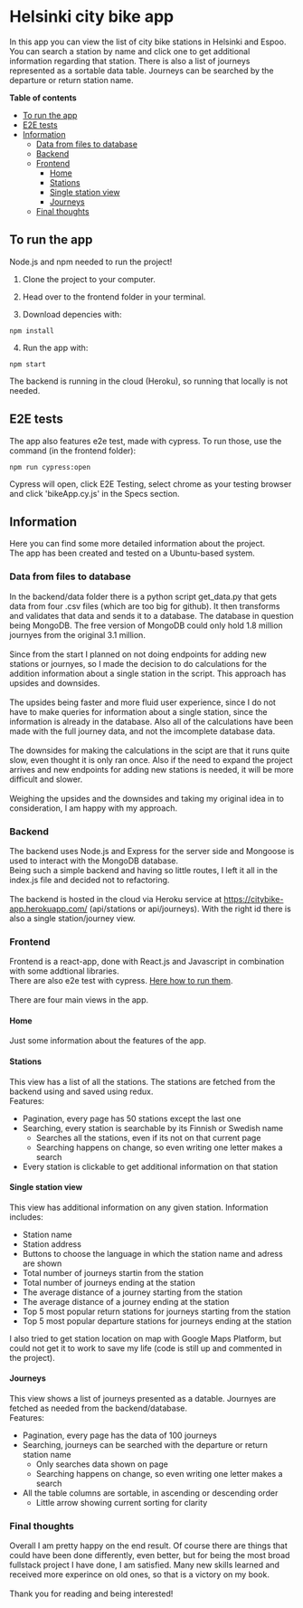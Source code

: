 # Helsinki city bike app

In this app you can view the list of city bike stations in Helsinki and Espoo.
You can search a station by name and click one to get additional information regarding that station.
There is also a list of journeys represented as a sortable data table. Journeys can be searched by the departure or return station name.

**Table of contents**
- [To run the app](#to-run-the-app)
- [E2E tests](#e2e-tests)
- [Information](#information)
  - [Data from files to database](#data-from-files-to-database)
  - [Backend](#backend)
  - [Frontend](#frontend)
    - [Home](#home)
    - [Stations](#stations)
    - [Single station view](#single-station-view)
    - [Journeys](#journeys)
  - [Final thoughts](#final-thoughts)

## To run the app

Node.js and npm needed to run the project!

1. Clone the project to your computer.

2. Head over to the frontend folder in your terminal.

3. Download depencies with:

```
npm install
```

4. Run the app with:

```
npm start
```

The backend is running in the cloud (Heroku), so running that locally is not needed.

## E2E tests

The app also features e2e test, made with cypress.
To run those, use the command (in the frontend folder):

```
npm run cypress:open
```

Cypress will open, click E2E Testing, select chrome as your testing browser and click 'bikeApp.cy.js' in the Specs section.

## Information

Here you can find some more detailed information about the project.
<br>
The app has been created and tested on a Ubuntu-based system.

### Data from files to database

In the backend/data folder there is a python script get_data.py that gets data from four .csv files (which are too big for github). It then transforms and validates that data and sends it to a database.
The database in question being MongoDB. The free version of MongoDB could only hold 1.8 million journyes from the original 3.1 million.
<br>
<br>
Since from the start I planned on not doing endpoints for adding new stations or journyes, so I made the decision to do calculations for the addition information about a single station in the script. This approach has upsides and downsides.
<br>
<br>
The upsides being faster and more fluid user experience, since I do not have to make queries for information about a single station, since the information is already in the database. Also all of the calculations have been made with the full journey data, and not the imcomplete database data.
<br>
<br>
The downsides for making the calculations in the scipt are that it runs quite slow, even thought it is only ran once. Also if the need to expand the project arrives and new endpoints for adding new stations is needed, it will be more difficult and slower.
<br>
<br>
Weighing the upsides and the downsides and taking my original idea in to consideration, I am happy with my approach.

### Backend

The backend uses Node.js and Express for the server side and Mongoose is used to interact with the MongoDB database.
<br>
Being such a simple backend and having so little routes, I left it all in the index.js file and decided not to refactoring.
<br>
<br>
The backend is hosted in the cloud via Heroku service at https://citybike-app.herokuapp.com/ (api/stations or api/journeys). With the right id there is also a single station/journey view.

### Frontend

Frontend is a react-app, done with React.js and Javascript in combination with some addtional libraries.
<br>
There are also e2e test with cypress. [Here how to run them](#e2e-tests).
<br>
<br>
There are four main views in the app.

#### Home

Just some information about the features of the app.

#### Stations

This view has a list of all the stations. The stations are fetched from the backend using and saved using redux.
<br>
Features:

- Pagination, every page has 50 stations except the last one
- Searching, every station is searchable by its Finnish or Swedish name
  - Searches all the stations, even if its not on that current page
  - Searching happens on change, so even writing one letter makes a search
- Every station is clickable to get additional information on that station

#### Single station view

This view has additional information on any given station. Information includes:

- Station name
- Station address
- Buttons to choose the language in which the station name and adress are shown
- Total number of journeys startin from the station
- Total number of journeys ending at the station
- The average distance of a journey starting from the station
- The average distance of a journey ending at the station
- Top 5 most popular return stations for journeys starting from the station
- Top 5 most popular departure stations for journeys ending at the station

I also tried to get station location on map with Google Maps Platform, but could not get it to work to save my life (code is still up and commented in the project).

#### Journeys

This view shows a list of journeys presented as a datable. Journyes are fetched as needed from the backend/database.
<br>
Features:

- Pagination, every page has the data of 100 journeys
- Searching, journeys can be searched with the departure or return station name
  - Only searches data shown on page
  - Searching happens on change, so even writing one letter makes a search
- All the table columns are sortable, in ascending or descending order
  - Little arrow showing current sorting for clarity

### Final thoughts

Overall I am pretty happy on the end result. Of course there are things that could have been done differently, even better, but for being the most broad fullstack project I have done, I am satisfied. Many new skills learned and received more experince on old ones, so that is a victory on my book.
<br>
<br>
Thank you for reading and being interested!

